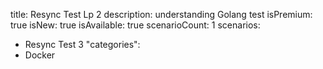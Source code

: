 title: Resync Test Lp 2
description: understanding Golang test
isPremium: true
isNew: true
isAvailable: true
scenarioCount: 1
scenarios:
  - Resync Test 3
"categories":
  - Docker
